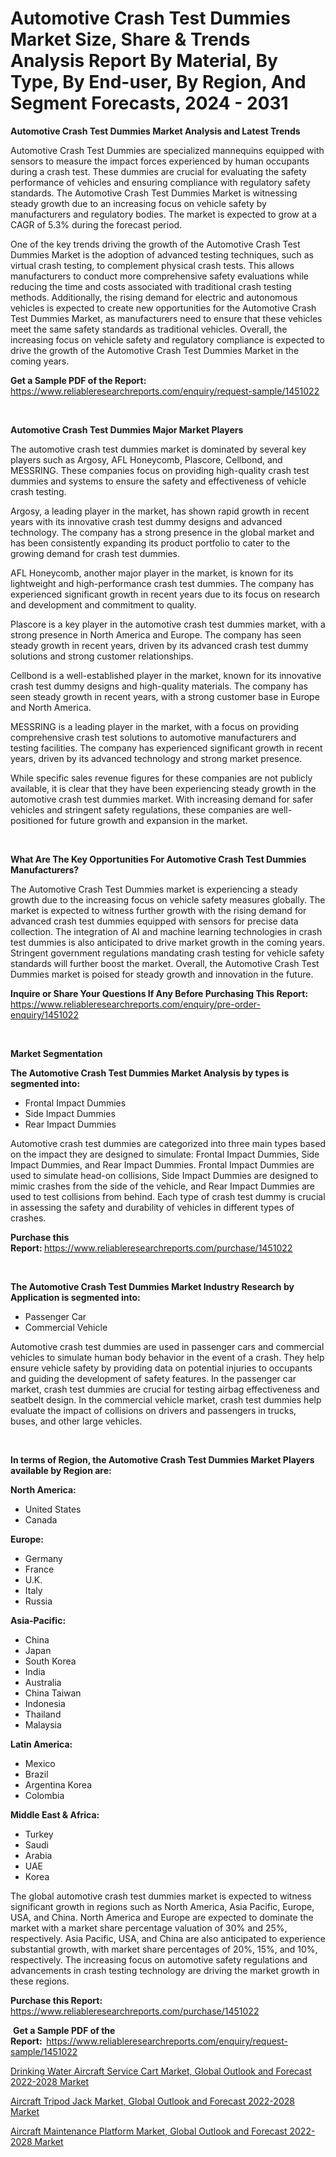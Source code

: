 <p><h1>Automotive Crash Test Dummies Market Size, Share & Trends Analysis Report By Material, By Type, By End-user, By Region, And Segment Forecasts, 2024 - 2031</h1></p><p><strong>Automotive Crash Test Dummies Market Analysis and Latest Trends</strong></p>
<p><p>Automotive Crash Test Dummies are specialized mannequins equipped with sensors to measure the impact forces experienced by human occupants during a crash test. These dummies are crucial for evaluating the safety performance of vehicles and ensuring compliance with regulatory safety standards. The Automotive Crash Test Dummies Market is witnessing steady growth due to an increasing focus on vehicle safety by manufacturers and regulatory bodies. The market is expected to grow at a CAGR of 5.3% during the forecast period.</p><p>One of the key trends driving the growth of the Automotive Crash Test Dummies Market is the adoption of advanced testing techniques, such as virtual crash testing, to complement physical crash tests. This allows manufacturers to conduct more comprehensive safety evaluations while reducing the time and costs associated with traditional crash testing methods. Additionally, the rising demand for electric and autonomous vehicles is expected to create new opportunities for the Automotive Crash Test Dummies Market, as manufacturers need to ensure that these vehicles meet the same safety standards as traditional vehicles. Overall, the increasing focus on vehicle safety and regulatory compliance is expected to drive the growth of the Automotive Crash Test Dummies Market in the coming years.</p></p>
<p><strong>Get a Sample PDF of the Report:&nbsp;</strong> <a href="https://www.reliableresearchreports.com/enquiry/request-sample/1451022">https://www.reliableresearchreports.com/enquiry/request-sample/1451022</a></p>
<p>&nbsp;</p>
<p><strong>Automotive Crash Test Dummies Major Market Players</strong></p>
<p><p>The automotive crash test dummies market is dominated by several key players such as Argosy, AFL Honeycomb, Plascore, Cellbond, and MESSRING. These companies focus on providing high-quality crash test dummies and systems to ensure the safety and effectiveness of vehicle crash testing.</p><p>Argosy, a leading player in the market, has shown rapid growth in recent years with its innovative crash test dummy designs and advanced technology. The company has a strong presence in the global market and has been consistently expanding its product portfolio to cater to the growing demand for crash test dummies.</p><p>AFL Honeycomb, another major player in the market, is known for its lightweight and high-performance crash test dummies. The company has experienced significant growth in recent years due to its focus on research and development and commitment to quality.</p><p>Plascore is a key player in the automotive crash test dummies market, with a strong presence in North America and Europe. The company has seen steady growth in recent years, driven by its advanced crash test dummy solutions and strong customer relationships.</p><p>Cellbond is a well-established player in the market, known for its innovative crash test dummy designs and high-quality materials. The company has seen steady growth in recent years, with a strong customer base in Europe and North America.</p><p>MESSRING is a leading player in the market, with a focus on providing comprehensive crash test solutions to automotive manufacturers and testing facilities. The company has experienced significant growth in recent years, driven by its advanced technology and strong market presence.</p><p>While specific sales revenue figures for these companies are not publicly available, it is clear that they have been experiencing steady growth in the automotive crash test dummies market. With increasing demand for safer vehicles and stringent safety regulations, these companies are well-positioned for future growth and expansion in the market.</p></p>
<p>&nbsp;</p>
<p><strong>What Are The Key Opportunities For Automotive Crash Test Dummies Manufacturers?</strong></p>
<p><p>The Automotive Crash Test Dummies market is experiencing a steady growth due to the increasing focus on vehicle safety measures globally. The market is expected to witness further growth with the rising demand for advanced crash test dummies equipped with sensors for precise data collection. The integration of AI and machine learning technologies in crash test dummies is also anticipated to drive market growth in the coming years. Stringent government regulations mandating crash testing for vehicle safety standards will further boost the market. Overall, the Automotive Crash Test Dummies market is poised for steady growth and innovation in the future.</p></p>
<p><strong>Inquire or Share Your Questions If Any Before Purchasing This Report:</strong> <a href="https://www.reliableresearchreports.com/enquiry/pre-order-enquiry/1451022">https://www.reliableresearchreports.com/enquiry/pre-order-enquiry/1451022</a></p>
<p>&nbsp;</p>
<p><strong>Market Segmentation</strong></p>
<p><strong>The Automotive Crash Test Dummies Market Analysis by types is segmented into:</strong></p>
<p><ul><li>Frontal Impact Dummies</li><li>Side Impact Dummies</li><li>Rear Impact Dummies</li></ul></p>
<p><p>Automotive crash test dummies are categorized into three main types based on the impact they are designed to simulate: Frontal Impact Dummies, Side Impact Dummies, and Rear Impact Dummies. Frontal Impact Dummies are used to simulate head-on collisions, Side Impact Dummies are designed to mimic crashes from the side of the vehicle, and Rear Impact Dummies are used to test collisions from behind. Each type of crash test dummy is crucial in assessing the safety and durability of vehicles in different types of crashes.</p></p>
<p><strong>Purchase this Report:&nbsp;</strong><a href="https://www.reliableresearchreports.com/purchase/1451022">https://www.reliableresearchreports.com/purchase/1451022</a></p>
<p>&nbsp;</p>
<p><strong>The Automotive Crash Test Dummies Market Industry Research by Application is segmented into:</strong></p>
<p><ul><li>Passenger Car</li><li>Commercial Vehicle</li></ul></p>
<p><p>Automotive crash test dummies are used in passenger cars and commercial vehicles to simulate human body behavior in the event of a crash. They help ensure vehicle safety by providing data on potential injuries to occupants and guiding the development of safety features. In the passenger car market, crash test dummies are crucial for testing airbag effectiveness and seatbelt design. In the commercial vehicle market, crash test dummies help evaluate the impact of collisions on drivers and passengers in trucks, buses, and other large vehicles.</p></p>
<p>&nbsp;</p>
<p><strong>In terms of Region, the Automotive Crash Test Dummies Market Players available by Region are:</strong></p>
<p>
    <p> <strong> North America: </strong>
        <ul>
            <li>United States</li>
            <li>Canada</li>
        </ul>
        </p> 
    <p> <strong> Europe: </strong>
        <ul>
            <li>Germany</li>
            <li>France</li>
            <li>U.K.</li>
            <li>Italy</li>
            <li>Russia</li>
        </ul>
        </p> 
    <p> <strong> Asia-Pacific: </strong>
        <ul>
            <li>China</li>
            <li>Japan</li>
            <li>South Korea</li>
            <li>India</li>
            <li>Australia</li>
            <li>China Taiwan</li>
            <li>Indonesia</li>
            <li>Thailand</li>
            <li>Malaysia</li>
        </ul>
        </p> 
    <p> <strong> Latin America: </strong>
        <ul>
            <li>Mexico</li>
            <li>Brazil</li>
            <li>Argentina Korea</li>
            <li>Colombia</li>
        </ul>
        </p> 
    <p> <strong> Middle East & Africa: </strong>
        <ul>
            <li>Turkey</li>
            <li>Saudi</li>
            <li>Arabia</li>
            <li>UAE</li>
            <li>Korea</li>
        </ul>
    </p>
    </p>
<p><p>The global automotive crash test dummies market is expected to witness significant growth in regions such as North America, Asia Pacific, Europe, USA, and China. North America and Europe are expected to dominate the market with a market share percentage valuation of 30% and 25%, respectively. Asia Pacific, USA, and China are also anticipated to experience substantial growth, with market share percentages of 20%, 15%, and 10%, respectively. The increasing focus on automotive safety regulations and advancements in crash testing technology are driving the market growth in these regions.</p></p>
<p><strong>Purchase this Report: </strong><a href="https://www.reliableresearchreports.com/purchase/1451022">https://www.reliableresearchreports.com/purchase/1451022</a></p>
<p>&nbsp;<strong>Get a Sample PDF of the Report:&nbsp;&nbsp;</strong><a href="https://www.reliableresearchreports.com/enquiry/request-sample/1451022">https://www.reliableresearchreports.com/enquiry/request-sample/1451022</a></p>
<p><strong></strong></p>
<p><p><a href="https://view.publitas.com/reportprime-1/drinking-water-aircraft-service-cart-market-global-outlook-and-forecast-2022-2028-market-challenges-opportunities-and-growth-drivers-and-major-market-players-forecasted-for-period-from-2023-2030/">Drinking Water Aircraft Service Cart Market, Global Outlook and Forecast 2022-2028 Market</a></p><p><a href="https://view.publitas.com/reportprime-1/decoding-the-aircraft-tripod-jack-market-global-outlook-and-forecast-2022-2028-market-a-deep-dive-into-the-latest-market-trends-market-segmentation-and-competitive-analysis/">Aircraft Tripod Jack Market, Global Outlook and Forecast 2022-2028 Market</a></p><p><a href="https://view.publitas.com/reportprime-1/aircraft-maintenance-platform-market-global-outlook-and-forecast-2022-2028-market-size-2023-2030-global-industrial-analysis-key-geographical-regions-market-share-top-key-players-product-types-and-forecast-research-report/">Aircraft Maintenance Platform Market, Global Outlook and Forecast 2022-2028 Market</a></p></p>